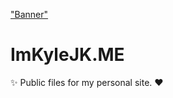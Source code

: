 ["Banner"](https://opengraph.githubassets.com/7d2e83df96d4c18ae3862dc6031e47aa81a5795b63c0c524233c60124ce4602c/ImKyleJK/ImKyleJK.ME)
# ImKyleJK.ME
✨ Public files for my personal site. ❤️
